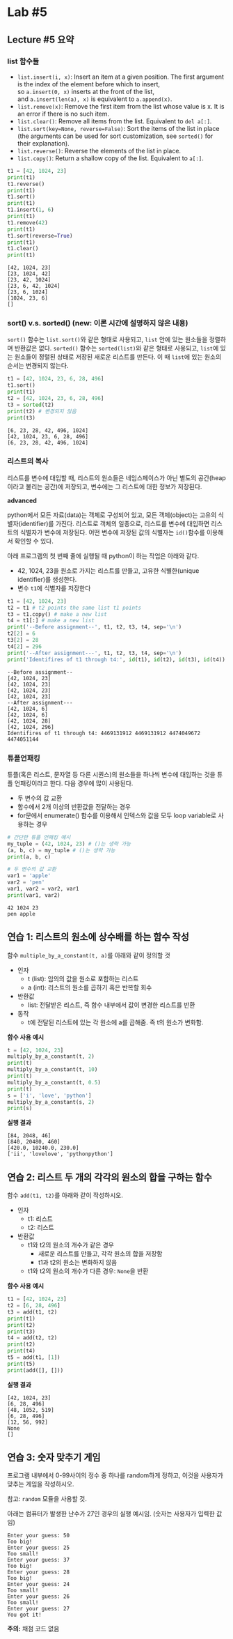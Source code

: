 
# Lab #5

## Lecture #5 요약

### list 함수들

- `list.insert(i, x)`: Insert an item at a given position. The first argument is the index of the element before which to insert, so `a.insert(0, x)` inserts at the front of the list, and `a.insert(len(a), x)` is equivalent to `a.append(x)`.
- `list.remove(x)`: Remove the first item from the list whose value is x. It is an error if there is no such item.
- `list.clear()`: Remove all items from the list. Equivalent to `del a[:]`.
- `list.sort(key=None, reverse=False)`: Sort the items of the list in place (the arguments can be used for sort customization, see `sorted()` for their explanation).
- `list.reverse()`: Reverse the elements of the list in place.
- `list.copy()`: Return a shallow copy of the list. Equivalent to `a[:]`.

```python
t1 = [42, 1024, 23]
print(t1)
t1.reverse()
print(t1)
t1.sort()
print(t1)
t1.insert(1, 6)
print(t1)
t1.remove(42)
print(t1)
t1.sort(reverse=True)
print(t1)
t1.clear()
print(t1)
```
```
[42, 1024, 23]
[23, 1024, 42]
[23, 42, 1024]
[23, 6, 42, 1024]
[23, 6, 1024]
[1024, 23, 6]
[]
```

### sort() v.s. sorted() (**new: 이론 시간에 설명하지 않은 내용**)

`sort()` 함수는 `list.sort()`와 같은 형태로 사용되고, `list` 안에 있는 원소들을 정렬하며 반환값은 없다.
`sorted()` 함수는 `sorted(list)`와 같은 형태로 사용되고, `list`에 있는 원소들이 정렬된 상태로 저장된 새로운 리스트를 만든다. 이 때 `list`에 있는 원소의 순서는 변경되지 않는다.


```python
t1 = [42, 1024, 23, 6, 28, 496]
t1.sort()
print(t1)
t2 = [42, 1024, 23, 6, 28, 496]
t3 = sorted(t2)
print(t2) # 변경되지 않음
print(t3)
```
```
[6, 23, 28, 42, 496, 1024]
[42, 1024, 23, 6, 28, 496]
[6, 23, 28, 42, 496, 1024]
```

### 리스트의 복사

리스트를 변수에 대입할 때, 리스트의 원소들은 네임스페이스가 아닌 별도의 공간(heap이라고 불리는 공간)에 저장되고, 변수에는 그 리스트에 대한 정보가 저장된다.

**advanced**

python에서 모든 자료(data)는 객체로 구성되어 있고, 모든 객체(object)는 고유의 식별자(identifier)를 가진다. 리스트로 객체의 일종으로, 리스트를 변수에 대입하면 리스트의 식별자가 변수에 저장된다. 어떤 변수에 저장된 값의 식별자는 `id()`함수를 이용해서 확인할 수 있다.

아래 프로그램의 첫 번째 줄에 실행될 때 python이 하는 작업은 아래와 같다.
- 42, 1024, 23을 원소로 가지는 리스트를 만들고, 고유한 식별한(unique identifier)를 생성한다.
- 변수 `t1`에 식별자를 저장한다


```python
t1 = [42, 1024, 23]
t2 = t1 # t2 points the same list t1 points
t3 = t1.copy() # make a new list
t4 = t1[:] # make a new list
print('--Before assignment--', t1, t2, t3, t4, sep='\n')
t2[2] = 6
t3[2] = 28
t4[2] = 296
print('--After assignment---', t1, t2, t3, t4, sep='\n')
print('Identifires of t1 through t4:', id(t1), id(t2), id(t3), id(t4))
```
```
--Before assignment--
[42, 1024, 23]
[42, 1024, 23]
[42, 1024, 23]
[42, 1024, 23]
--After assignment---
[42, 1024, 6]
[42, 1024, 6]
[42, 1024, 28]
[42, 1024, 296]
Identifires of t1 through t4: 4469131912 4469131912 4474049672 4474051144
```

### 튜플언패킹

튜플(혹은 리스트, 문자열 등 다른 시퀀스)의 원소들을 하나씩 변수에 대입하는 것을 튜플 언패킹이라고 한다. 다음 경우에 많이 사용된다.
- 두 변수의 값 교환
- 함수에서 2개 이상의 반환값을 전달하는 경우
- for문에서 enumerate() 함수를 이용해서 인덱스와 값을 모두 loop variable로 사용하는 경우


```python
# 간단한 튜플 언패킹 예시
my_tuple = (42, 1024, 23) # ()는 생략 가능
(a, b, c) = my_tuple # ()는 생략 가능
print(a, b, c)

# 두 변수의 값 교환
var1 = 'apple'
var2 = 'pen'
var1, var2 = var2, var1
print(var1, var2)
```
```
42 1024 23
pen apple
```

## 연습 1: 리스트의 원소에 상수배를 하는 함수 작성

함수 `multiple_by_a_constant(t, a)`를 아래와 같이 정의할 것

* 인자
  - t (list): 임의의 값을 원소로 포함하는 리스트
  - a (int): 리스트의 원소를 곱하기 혹은 반복할 회수
* 반환값
  - list: 전달받은 리스트, 즉 함수 내부에서 값이 변경한 리스트를 반환
* 동작
  - t에 전달된 리스트에 있는 각 원소에 a를 곱해줌. 즉 t의 원소가 변화함.

**함수 사용 예시**
```python
t = [42, 1024, 23]
multiply_by_a_constant(t, 2)
print(t)
multiply_by_a_constant(t, 10)
print(t)
multiply_by_a_constant(t, 0.5)
print(t)
s = ['i', 'love', 'python']
multiply_by_a_constant(s, 2)
print(s)
```

**실행 결과**
```
[84, 2048, 46]
[840, 20480, 460]
[420.0, 10240.0, 230.0]
['ii', 'lovelove', 'pythonpython']
```

## 연습 2: 리스트 두 개의 각각의 원소의 합을 구하는 함수

함수 `add(t1, t2)`를 아래와 같이 작성하시오.

* 인자
  - t1: 리스트
  - t2: 리스트
* 반환값
  - t1와 t2의 원소의 개수가 같은 경우
    - 새로운 리스트를 만들고, 각각 원소의 합을 저장함
    - t1과 t2의 원소는 변화하지 않음
  - t1와 t2의 원소의 개수가 다른 경우: `None`을 반환

**함수 사용 예시**
```python
t1 = [42, 1024, 23]
t2 = [6, 28, 496]
t3 = add(t1, t2)
print(t1)
print(t2)
print(t3)
t4 = add(t2, t2)
print(t2)
print(t4)
t5 = add(t1, [1])
print(t5)
print(add([], []))
```

**실행 결과**
```
[42, 1024, 23]
[6, 28, 496]
[48, 1052, 519]
[6, 28, 496]
[12, 56, 992]
None
[]
```

## 연습 3: 숫자 맞추기 게임

프로그램 내부에서 0-99사이의 정수 중 하나를 random하게 정하고, 이것을 사용자가 맞추는 게임을 작성하시오.

참고: `random` 모듈을 사용할 것.

아래는 컴퓨터가 발생한 난수가 27인 경우의 실행 예시임. (숫자는 사용자가 입력한 값임)
```
Enter your guess: 50
Too big!
Enter your guess: 25
Too small!
Enter your guess: 37
Too big!
Enter your guess: 28
Too big!
Enter your guess: 24
Too small!
Enter your guess: 26
Too small!
Enter your guess: 27
You got it!
```

**주의:** 채점 코드 없음
